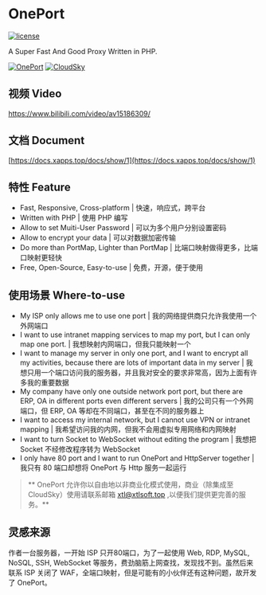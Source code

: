 # OnePort
[![license](https://img.shields.io/apm/l/vim-mode.svg)](https://github.com/ourCloudSky/OnePort/blob/master/LICENSE)

A Super Fast And Good Proxy Written in PHP.

[![OnePort](https://github.com/ourCloudSky/OnePort/raw/master/docs/logo.png)](https://github.com/ourCloudSky/OnePort)
[![CloudSky](https://avatars0.githubusercontent.com/u/32470726?v=4&s=200)](https://github.com/ourCloudSky)

## 视频 Video
https://www.bilibili.com/video/av15186309/

## 文档 Document
[https://docs.xapps.top/docs/show/1](https://docs.xapps.top/docs/show/1)

## 特性 Feature
- Fast, Responsive, Cross-platform | 快速，响应式，跨平台
- Written with PHP | 使用 PHP 编写
- Allow to set Muiti-User Password | 可以为多个用户分别设置密码
- Allow to encrypt your data | 可以对数据加密传输
- Do more than PortMap, Lighter than PortMap | 比端口映射做得更多，比端口映射更轻快
- Free, Open-Source, Easy-to-use | 免费，开源，便于使用

## 使用场景 Where-to-use
- My ISP only allows me to use one port | 我的网络提供商只允许我使用一个外网端口
- I want to use intranet mapping services to map my port, but I can only map one port. | 我想映射内网端口，但我只能映射一个
- I want to manage my server in only one port, and I want to encrypt all my activities, because there are lots of important data in my server | 我想只用一个端口访问我的服务器，并且我对安全的要求非常高，因为上面有许多我的重要数据
- My company have only one outside network port port, but there are ERP, OA in different ports even different servers | 我的公司只有一个外网端口，但 ERP, OA 等却在不同端口，甚至在不同的服务器上
- I want to access my internal network, but I cannot use VPN or intranet mapping | 我希望访问我的内网，但我不会用虚拟专用网络和内网映射
- I want to turn Socket to WebSocket without editing the program | 我想把 Socket 不经修改程序转为 WebSocket
- I only have 80 port and I want to run OnePort and HttpServer together | 我只有 80 端口却想将 OnePort 与 Http 服务一起运行
> ** OnePort 允许你以自由地以非商业化模式使用，商业（除集成至 CloudSky）使用请联系邮箱 xtl@xtlsoft.top ,以便我们提供更完善的服务。**

## 灵感来源
作者一台服务器，一开始 ISP 只开80端口，为了一起使用 Web, RDP, MySQL, NoSQL, SSH, WebSocket 等服务，费劲脑筋上网查找，发现找不到。虽然后来联系 ISP 关闭了 WAF，全端口映射，但是可能有的小伙伴还有这种问题，故开发了 OnePort。
